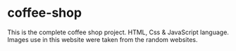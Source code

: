 # coffee-shop
This is the complete coffee shop project.
HTML, Css & JavaScript language.
Images use in this website were taken from the random websites.
